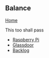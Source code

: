 ## Balance

[Home](../..)

This too shall pass

- [Raspberry Pi](pi)
- [Glassdoor](glassdoor)
- [Backlog](backlog)
